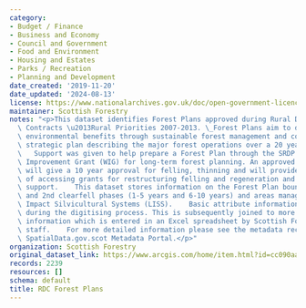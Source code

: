 ```yaml
---
category:
- Budget / Finance
- Business and Economy
- Council and Government
- Food and Environment
- Housing and Estates
- Parks / Recreation
- Planning and Development
date_created: '2019-11-20'
date_updated: '2024-08-13'
license: https://www.nationalarchives.gov.uk/doc/open-government-licence/version/3/
maintainer: Scottish Forestry
notes: "<p>This dataset identifies Forest Plans approved during Rural Development\
  \ Contracts \u2013Rural Priorities 2007-2013. \_Forest Plans aim to deliver long-term\
  \ environmental benefits through sustainable forest management and consists of a\
  \ strategic plan describing the major forest operations over a 20 year period. \
  \   Support was given to help prepare a Forest Plan through the SRDP's Woodland\
  \ Improvement Grant (WIG) for long-term forest planning. An approved Forest Plan\
  \ will give a 10 year approval for felling, thinning and will provide the means\
  \ of accessing grants for restructuring felling and regeneration and other grant\
  \ support.    This dataset stores information on the Forest Plan boundary, the 1st\
  \ and 2nd clearfell phases (1-5 years and 6-10 years) and areas managed under Low\
  \ Impact Silvicultural Systems (LISS).    Basic attribute information is captured\
  \ during the digitising process. This is subsequently joined to more comprehensive\
  \ information which is entered in an Excel spreadsheet by Scottish Forestry Conservancy\
  \ staff.    For more detailed information please see the metadata record on Scotland's\
  \ SpatialData.gov.scot Metadata Portal.</p>"
organization: Scottish Forestry
original_dataset_link: https://www.arcgis.com/home/item.html?id=cc090aae9b7f4d65888f9f401e2bca8e
records: 2239
resources: []
schema: default
title: RDC Forest Plans
---
```

